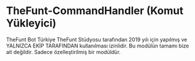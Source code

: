 # TheFunt-CommandHandler (Komut Yükleyici)
TheFunt Bot Türkiye
TheFunt Stüdyosu tarafından 2019 yılı için yapılmış ve YALNIZCA EKİP TARAFINDAN kullanılması izinlidir.
Bu modülün tamamı bize ait değildir. Sadece özelleştirilmiş bir modüldür.
